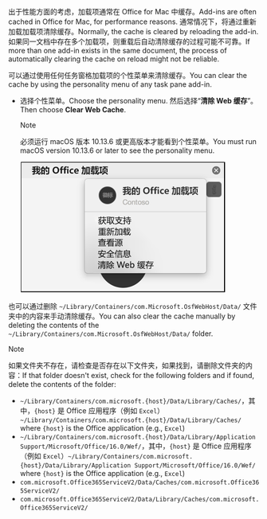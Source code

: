 <span data-ttu-id="5e1aa-101">出于性能方面的考虑，加载项通常在 Office for Mac 中缓存。</span><span class="sxs-lookup"><span data-stu-id="5e1aa-101">Add-ins are often cached in Office for Mac, for performance reasons.</span></span> <span data-ttu-id="5e1aa-102">通常情况下，将通过重新加载加载项清除缓存。</span><span class="sxs-lookup"><span data-stu-id="5e1aa-102">Normally, the cache is cleared by reloading the add-in.</span></span> <span data-ttu-id="5e1aa-103">如果同一文档中存在多个加载项，则重载后自动清除缓存的过程可能不可靠。</span><span class="sxs-lookup"><span data-stu-id="5e1aa-103">If more than one add-in exists in the same document, the process of automatically clearing the cache on reload might not be reliable.</span></span>

<span data-ttu-id="5e1aa-104">可以通过使用任何任务窗格加载项的个性菜单来清除缓存。</span><span class="sxs-lookup"><span data-stu-id="5e1aa-104">You can clear the cache by using the personality menu of any task pane add-in.</span></span>
- <span data-ttu-id="5e1aa-105">选择个性菜单。</span><span class="sxs-lookup"><span data-stu-id="5e1aa-105">Choose the personality menu.</span></span> <span data-ttu-id="5e1aa-106">然后选择“**清除 Web 缓存**”。</span><span class="sxs-lookup"><span data-stu-id="5e1aa-106">Then choose **Clear Web Cache**.</span></span>
    > [!NOTE]
    > <span data-ttu-id="5e1aa-107">必须运行 macOS 版本 10.13.6 或更高版本才能看到个性菜单。</span><span class="sxs-lookup"><span data-stu-id="5e1aa-107">You must run macOS version 10.13.6 or later to see the personality menu.</span></span>
    
    ![个性菜单上的“清除 Web 缓存”选项的屏幕截图。](../images/mac-clear-cache-menu.png)

<span data-ttu-id="5e1aa-109">也可以通过删除 `~/Library/Containers/com.Microsoft.OsfWebHost/Data/` 文件夹中的内容来手动清除缓存。</span><span class="sxs-lookup"><span data-stu-id="5e1aa-109">You can also clear the cache manually by deleting the contents of the `~/Library/Containers/com.Microsoft.OsfWebHost/Data/` folder.</span></span>

> [!NOTE]
> <span data-ttu-id="5e1aa-110">如果文件夹不存在，请检查是否存在以下文件夹，如果找到，请删除文件夹的内容：</span><span class="sxs-lookup"><span data-stu-id="5e1aa-110">If that folder doesn't exist, check for the following folders and if found, delete the contents of the folder:</span></span>
>    - <span data-ttu-id="5e1aa-111">`~/Library/Containers/com.microsoft.{host}/Data/Library/Caches/`，其中，`{host}` 是 Office 应用程序（例如 `Excel`）</span><span class="sxs-lookup"><span data-stu-id="5e1aa-111">`~/Library/Containers/com.microsoft.{host}/Data/Library/Caches/` where `{host}` is the Office application (e.g., `Excel`)</span></span>
>    - <span data-ttu-id="5e1aa-112">`~/Library/Containers/com.microsoft.{host}/Data/Library/Application Support/Microsoft/Office/16.0/Wef/`，其中，`{host}` 是 Office 应用程序（例如 `Excel`）</span><span class="sxs-lookup"><span data-stu-id="5e1aa-112">`~/Library/Containers/com.microsoft.{host}/Data/Library/Application Support/Microsoft/Office/16.0/Wef/` where `{host}` is the Office application (e.g., `Excel`)</span></span>
>    - `com.microsoft.Office365ServiceV2/Data/Caches/com.microsoft.Office365ServiceV2/`
>    - `com.microsoft.Office365ServiceV2/Data/Library/Caches/com.microsoft.Office365ServiceV2/`
